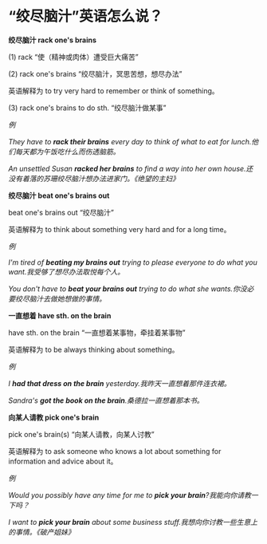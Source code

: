 # “绞尽脑汁”英语怎么说？

**绞尽脑汁 rack one's brains**

(1) rack “使（精神或肉体）遭受巨大痛苦”

(2) rack one's brains “绞尽脑汁，冥思苦想，想尽办法”

英语解释为 to try very hard to remember or think of something。

(3) rack one's brains to do sth. “绞尽脑汁做某事”

_例_

_They have to **rack their brains** every day to think of what to eat for lunch.他们每天都为午饭吃什么而伤透脑筋。_

_An unsettled Susan **racked her brains** to find a way into her own house.还没有着落的苏珊绞尽脑汁想办法进家门。《绝望的主妇》_

**绞尽脑汁 beat one's brains out**

beat one's brains out “绞尽脑汁”

英语解释为 to think about something very hard and for a long time。

_例_

_I'm tired of **beating my brains out** trying to please everyone to do what you want.我受够了想尽办法取悦每个人。_

_You don't have to **beat your brains out** trying to do what she wants.你没必要绞尽脑汁去做她想做的事情。_

**一直想着 have sth. on the brain**

have sth. on the brain “一直想着某事物，牵挂着某事物”

英语解释为 to be always thinking about something。

_例_

_I **had that dress on the brain** yesterday.我昨天一直想着那件连衣裙。_

_Sandra's **got the book on the brain**.桑德拉一直想着那本书。_

**向某人请教 pick one's brain**

pick one's brain(s) “向某人请教，向某人讨教”

英语解释为 to ask someone who knows a lot about something for information and advice about it。

_例_

_Would you possibly have any time for me to **pick your brain**?我能向你请教一下吗？_

_I want to **pick your brain** about some business stuff.我想向你讨教一些生意上的事情。《破产姐妹》_
